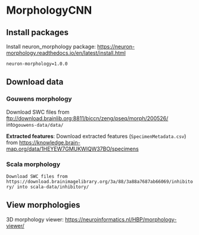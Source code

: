 # MorphologyCNN

## Install packages

Install neuron_morphology package: https://neuron-morphology.readthedocs.io/en/latest/install.html

```
neuron-morphology=1.0.0
```

## Download data

### Gouwens morphology

Download SWC files from ftp://download.brainlib.org:8811/biccn/zeng/pseq/morph/200526/ into`gouwens-data/data/`

**Extracted features**: Download extracted features (`SpecimenMetadata.csv`) from https://knowledge.brain-map.org/data/1HEYEW7GMUKWIQW37BO/specimens

### Scala morphology

`Download SWC files from https://download.brainimagelibrary.org/3a/88/3a88a7687ab66069/inhibitory/ into scala-data/inhibitory/`

## View morphologies

3D morphology viewer: https://neuroinformatics.nl/HBP/morphology-viewer/